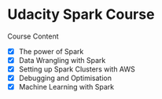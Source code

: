 # Udacity Spark Course

Course Content

- [x] The power of Spark
- [x] Data Wrangling with Spark
- [x] Setting up Spark Clusters with AWS
- [x] Debugging and Optimisation
- [x] Machine Learning with Spark